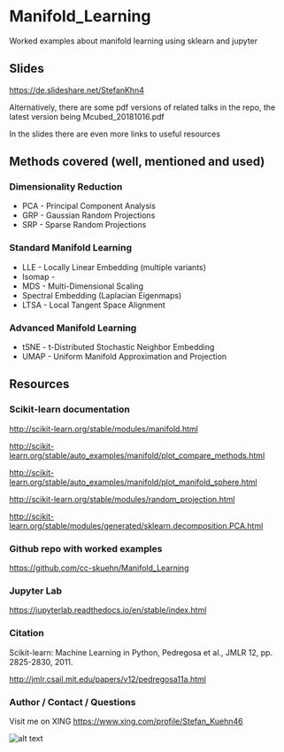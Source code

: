 # Manifold_Learning
Worked examples about manifold learning using sklearn and jupyter

## Slides
https://de.slideshare.net/StefanKhn4

Alternatively, there are some pdf versions of related talks in the repo, the latest version being
Mcubed_20181016.pdf

In the slides there are even more links to useful resources

## Methods covered (well, mentioned and used)

### Dimensionality Reduction
* PCA - Principal Component Analysis
* GRP - Gaussian Random Projections
* SRP - Sparse Random Projections

### Standard Manifold Learning
* LLE - Locally Linear Embedding (multiple variants)
* Isomap - 
* MDS - Multi-Dimensional Scaling
* Spectral Embedding (Laplacian Eigenmaps)
* LTSA - Local Tangent Space Alignment

### Advanced Manifold Learning
* tSNE - t-Distributed Stochastic Neighbor Embedding
* UMAP - Uniform Manifold Approximation and Projection

## Resources
### Scikit-learn documentation

http://scikit-learn.org/stable/modules/manifold.html

http://scikit-learn.org/stable/auto_examples/manifold/plot_compare_methods.html

http://scikit-learn.org/stable/auto_examples/manifold/plot_manifold_sphere.html

http://scikit-learn.org/stable/modules/random_projection.html

http://scikit-learn.org/stable/modules/generated/sklearn.decomposition.PCA.html

### Github repo with worked examples
https://github.com/cc-skuehn/Manifold_Learning

### Jupyter Lab
https://jupyterlab.readthedocs.io/en/stable/index.html

### Citation 
Scikit-learn: Machine Learning in Python, Pedregosa et al., JMLR 12, pp. 2825-2830, 2011.

http://jmlr.csail.mit.edu/papers/v12/pedregosa11a.html

### Author / Contact / Questions

Visit me on XING
https://www.xing.com/profile/Stefan_Kuehn46

![alt text](https://raw.githubusercontent.com/cc-skuehn/Manifold_Learning/master/Manifold_Learning_Teaser.png)

